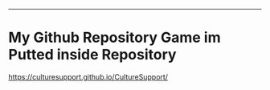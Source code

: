 

----------

# My Github Repository Game im Putted inside Repository



https://culturesupport.github.io/CultureSupport/





